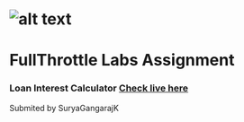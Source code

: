 # ![alt text](https://fullthrottlelabs.com/img/logo/logo-2.png)

# FullThrottle Labs Assignment

### Loan Interest Calculator [Check live here](https://0xpulsar.github.io/intereset_calculator/)

Submited by SuryaGangarajK
